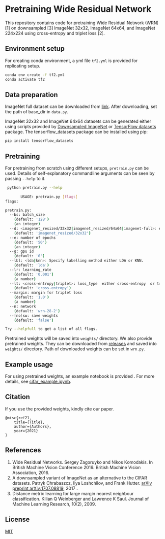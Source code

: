 # Pretraining Wide Residual Network
This repository contains code for pretraining Wide Residual Network (WRN) [1] on downsampled [3] ImageNet 32x32, 
ImageNet 64x64, and ImageNet 224x224 using cross-entropy and triplet loss [2].

## Environment setup
For creating conda environment, a yml  file `tf2.yml` is provided for replicating setup.
```bash
conda env create -f tf2.yml
conda activate tf2
```

## Data preparation
ImageNet full dataset can be downloaded from [link](http://image-net.org/download-images). After downloading, set the 
path of base_dir in `data.py`.

ImageNet 32x32  and ImageNet 64x64 datasets can be generated either using scripts provided by 
 [Downsampled ImageNet](https://github.com/PatrykChrabaszcz/Imagenet32_Scripts) or 
[TensorFlow  datasets](https://www.tensorflow.org/datasets/catalog/imagenet_resized) package. The tensorflow_datasets 
package can be installed using pip:
```bash
pip install tensorflow_datasets
```

## Pretraining
For pretraining from scratch using different setups, `pretrain.py` can be used. Details of self-explanatory commandline 
arguments can be seen by passing `--help` to it.
```bash
 python pretrain.py --help
 
       USAGE: pretrain.py [flags]
flags:

pretrain.py:
  --bs: batch_size
    (default: '128')
    (an integer)
  --d: <imagenet_resized/32x32|imagenet_resized/64x64|imagenet-full>: dataset
    (default: 'imagenet_resized/32x32')
  --e: number of epochs
    (default: '50')
    (an integer)
  --g: gpu id
    (default: '0')
  --lbl: <lda|knn>: Specify labelling method either LDA or KNN.
    (default: 'lda')
  --lr: learning_rate
    (default: '0.001')
    (a number)
  --lt: <cross-entropy|triplet>: loss_type  either cross-entropy  or triplet.
    (default: 'cross-entropy')
  --margin: margin for triplet loss
    (default: '1.0')
    (a number)
  --n: network
    (default: 'wrn-28-2')
  --[no]sw: save weights
    (default: 'false')

Try --helpfull to get a list of all flags.
 ```

Pretrained weights will be saved into `weights/` directory. We also provide pretrained weights. They can be downloaded 
from [releases](/releases/latest) and saved into `weights/` directory. Path of downloaded weights can be set in `wrn.py`.

## Example usage
For using pretrained weights, an example notebook is provided . For more details, see
[cifar_example.ipynb](cifar_example.ipynb).

## Citation 
If you use the provided weights, kindly cite our paper.
```
@misc{ref21,
	title={Title},
	author={Authors},
	year={2021}
}
```
## References
1. Wide Residual Networks. Sergey Zagoruyko and Nikos Komodakis. In British
Machine Vision Conference 2016. British Machine Vision Association, 2016.
2. A downsampled variant  of ImageNet as an alternative to the CIFAR datasets. Patryk Chrabaszcz, Ilya Loshchilov, 
and Frank Hutter.  [arXiv preprint arXiv:1707.08819](https://arxiv.org/abs/1707.08819), 2017 .
3. Distance metric learning for large margin nearest neighbour classification. Kilian Q Weinberger and Lawrence K Saul.
Journal of Machine Learning Research,  10(2), 2009.


## License
[MIT](https://choosealicense.com/licenses/mit/)